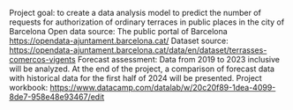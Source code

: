Project goal: to create a data analysis model to predict the number of requests for authorization of ordinary terraces in public places in the city of Barcelona
Open data source: The public portal of Barcelona https://opendata-ajuntament.barcelona.cat/
Dataset source: https://opendata-ajuntament.barcelona.cat/data/en/dataset/terrasses-comercos-vigents
Forecast assessment: Data from 2019 to 2023 inclusive will be analyzed. At the end of the project, a comparison of forecast data with historical data for the first half of 2024 will be presented.
Project workbook: https://www.datacamp.com/datalab/w/20c20f89-1dea-4099-8de7-958e48e93467/edit
